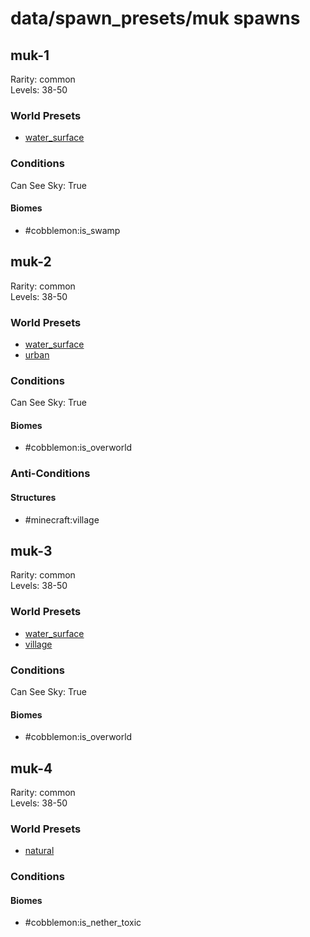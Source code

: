 # data/spawn_presets/muk spawns  
  
## muk-1  
Rarity: common  
Levels: 38-50  
  
### World Presets  
* [water_surface](/data/spawn_data/water_surface.md)  
  
### Conditions  
Can See Sky: True  
  
#### Biomes  
  * #cobblemon:is_swamp
  
  
## muk-2  
Rarity: common  
Levels: 38-50  
  
### World Presets  
* [water_surface](/data/spawn_data/water_surface.md)  
* [urban](/data/spawn_data/urban.md)  
  
### Conditions  
Can See Sky: True  
  
#### Biomes  
  * #cobblemon:is_overworld
  
  
### Anti-Conditions  
  
#### Structures  
  * #minecraft:village
  
  
## muk-3  
Rarity: common  
Levels: 38-50  
  
### World Presets  
* [water_surface](/data/spawn_data/water_surface.md)  
* [village](/data/spawn_data/village.md)  
  
### Conditions  
Can See Sky: True  
  
#### Biomes  
  * #cobblemon:is_overworld
  
  
## muk-4  
Rarity: common  
Levels: 38-50  
  
### World Presets  
* [natural](/data/spawn_data/natural.md)  
  
### Conditions  
  
#### Biomes  
  * #cobblemon:is_nether_toxic
  
